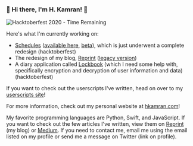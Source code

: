 ### 👋 Hi there, I'm H. Kamran! 👋

![Hacktoberfest 2020 - Time Remaining](https://img.shields.io/github/hacktoberfest/2020/hkamran80/schedules?style=for-the-badge)

Here's what I'm currently working on:
  * [Schedules](https://github.com/hkamran80/schedules) ([available here](https://schedules.unisontech.org), [beta](https://beta-schedules.unisontech.org)), which is just underwent a complete redesign (hacktoberfest)
  * The redesign of my blog, [Reprint](https://beta-reprint.hkamran.com) ([legacy version](https://reprint.hkamran.com))
  * A diary application called [Lockbook](https://github.com/hkamran80/lockbook) (which I need some help with, specifically encryption and decryption of user information and data) (hacktoberfest)

If you want to check out the userscripts I've written, head on over to my [userscripts site](https://userscripts.hkamran.com)!

For more information, check out my personal website at [hkamran.com](https://hkamran.com)!

My favorite programming languages are Python, Swift, and JavaScript. If you want to check out the few articles I've written, view them on [Reprint](https://reprint.hkamran.com) (my blog) or [Medium](https://medium.com/@hkamran80). If you need to contact me, email me using the email listed on my profile or send me a message on Twitter (link on profile).
